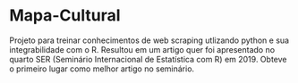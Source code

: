 # Mapa-Cultural

Projeto para treinar conhecimentos de web scraping utlizando python e sua integrabilidade com o R. 
Resultou em um artigo quer foi apresentado no quarto SER (Seminário Internacional de Estatística com R) em 2019. Obteve o primeiro lugar como melhor artigo no seminário.
